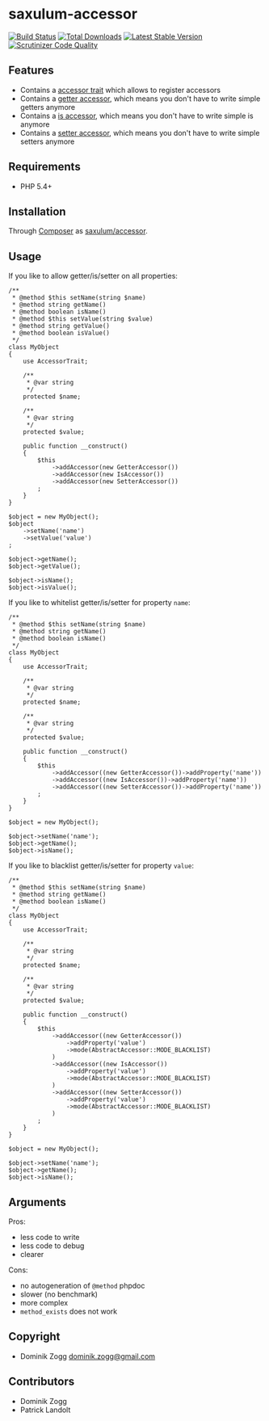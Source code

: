 saxulum-accessor
================

[![Build Status](https://api.travis-ci.org/saxulum/saxulum-accessor.png?branch=master)](https://travis-ci.org/saxulum/saxulum-accessor)
[![Total Downloads](https://poser.pugx.org/saxulum/saxulum-accessor/downloads.png)](https://packagist.org/packages/saxulum/saxulum-accessor)
[![Latest Stable Version](https://poser.pugx.org/saxulum/saxulum-accessor/v/stable.png)](https://packagist.org/packages/saxulum/saxulum-accessor)
[![Scrutinizer Code Quality](https://scrutinizer-ci.com/g/saxulum/saxulum-accessor/badges/quality-score.png?b=master)](https://scrutinizer-ci.com/g/saxulum/saxulum-accessor/?branch=master)

Features
--------

 * Contains a [accessor trait][1] which allows to register accessors
 * Contains a [getter accessor][2], which means you don't have to write simple getters anymore
 * Contains a [is accessor][3], which means you don't have to write simple is anymore
 * Contains a [setter accessor][4], which means you don't have to write simple setters anymore

Requirements
------------

 * PHP 5.4+

Installation
------------

Through [Composer](http://getcomposer.org) as [saxulum/accessor][5].

Usage
-----

If you like to allow getter/is/setter on all properties:

``` {.php}
/**
 * @method $this setName(string $name)
 * @method string getName()
 * @method boolean isName()
 * @method $this setValue(string $value)
 * @method string getValue()
 * @method boolean isValue()
 */
class MyObject
{
    use AccessorTrait;

    /**
     * @var string
     */
    protected $name;

    /**
     * @var string
     */
    protected $value;

    public function __construct()
    {
        $this
            ->addAccessor(new GetterAccessor())
            ->addAccessor(new IsAccessor())
            ->addAccessor(new SetterAccessor())
        ;
    }
}

$object = new MyObject();
$object
    ->setName('name')
    ->setValue('value')
;

$object->getName();
$object->getValue();

$object->isName();
$object->isValue();
```

If you like to whitelist getter/is/setter for property `name`:

``` {.php}
/**
 * @method $this setName(string $name)
 * @method string getName()
 * @method boolean isName()
 */
class MyObject
{
    use AccessorTrait;

    /**
     * @var string
     */
    protected $name;

    /**
     * @var string
     */
    protected $value;

    public function __construct()
    {
        $this
            ->addAccessor((new GetterAccessor())->addProperty('name'))
            ->addAccessor((new IsAccessor())->addProperty('name'))
            ->addAccessor((new SetterAccessor())->addProperty('name'))
        ;
    }
}

$object = new MyObject();

$object->setName('name');
$object->getName();
$object->isName();
```

If you like to blacklist getter/is/setter for property `value`:

``` {.php}
/**
 * @method $this setName(string $name)
 * @method string getName()
 * @method boolean isName()
 */
class MyObject
{
    use AccessorTrait;

    /**
     * @var string
     */
    protected $name;

    /**
     * @var string
     */
    protected $value;

    public function __construct()
    {
        $this
            ->addAccessor((new GetterAccessor())
                ->addProperty('value')
                ->mode(AbstractAccessor::MODE_BLACKLIST)
            )
            ->addAccessor((new IsAccessor())
                ->addProperty('value')
                ->mode(AbstractAccessor::MODE_BLACKLIST)
            )
            ->addAccessor((new SetterAccessor())
                ->addProperty('value')
                ->mode(AbstractAccessor::MODE_BLACKLIST)
            )
        ;
    }
}

$object = new MyObject();

$object->setName('name');
$object->getName();
$object->isName();
```

Arguments
---------

Pros:

- less code to write
- less code to debug
- clearer

Cons:

- no autogeneration of `@method` phpdoc
- slower (no benchmark)
- more complex
- `method_exists` does not work

Copyright
---------
* Dominik Zogg <dominik.zogg@gmail.com>


Contributors
------------
* Dominik Zogg
* Patrick Landolt


[1]: https://github.com/saxulum/saxulum-accessor/blob/master/src/Saxulum/Accessor/AccessorTrait.php
[2]: https://github.com/saxulum/saxulum-accessor/blob/master/src/Saxulum/Accessor/Accessors/GetterAccessor.php
[3]: https://github.com/saxulum/saxulum-accessor/blob/master/src/Saxulum/Accessor/Accessors/IsAccessor.php
[4]: https://github.com/saxulum/saxulum-accessor/blob/master/src/Saxulum/Accessor/Accessors/SetterAccessor.php
[5]: https://github.com/saxulum/saxulum-accessor
